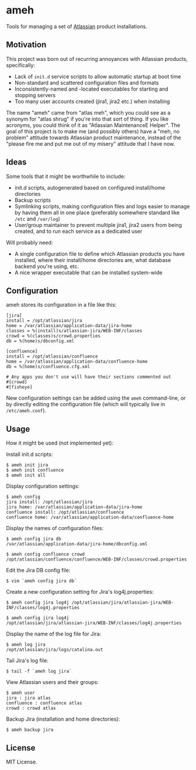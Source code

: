 ameh
====

Tools for managing a set of [Atlassian](http://www.atlassian.com) product installations.


Motivation
----------

This project was born out of recurring annoyances with Atlassian products, specifically:

- Lack of `init.d` service scripts to allow automatic startup at boot time
- Non-standard and scattered configuration files and formats
- Inconsistently-named and -located executables for starting and stopping servers
- Too many user accounts created (jira1, jira2 etc.) when installing

The name "ameh" came from "atlas meh", which you could see as a synonym for
"atlas shrug" if you're into that sort of thing. If you like acronyms, you
could think of it as "Atlassian MaintenanceE Helper". The goal of this project
is to make me (and possibly others) have a "meh, no problem" attitude towards
Atlassian product maintenance, instead of the "please fire me and put me out of
my misery" attitude that I have now.


Ideas
-----

Some tools that it might be worthwhile to include:

- init.d scripts, autogenerated based on configured install/home directories
- Backup scripts
- Symlinking scripts, making configuration files and logs easier to manage by
  having them all in one place (preferably somewhere standard like `/etc` and
  `/var/log`)
- User/group maintainer to prevent multiple jira1, jira2 users from being
  created, and to run each service as a dedicated user

Will probably need:

- A single configuration file to define which Atlassian products you have
  installed, where their install/home directories are, what database backend
  you're using, etc.
- A nice wrapper executable that can be installed system-wide


Configuration
-------------

ameh stores its configuration in a file like this:

    [jira]
    install = /opt/atlassian/jira
    home = /var/atlassian/application-data/jira-home
    classes = %(install)s/atlassian-jira/WEB-INF/classes
    crowd = %(classes)s/crowd.properties
    db = %(home)s/dbconfig.xml

    [confluence]
    install = /opt/atlassian/confluence
    home = /var/atlassian/application-data/confluence-home
    db = %(home)s/confluence.cfg.xml

    # Any apps you don't use will have their sections commented out
    #[crowd]
    #[fisheye]

New configuration settings can be added using the `ameh` command-line, or by
directly editing the configuration file (which will typically live in
`/etc/ameh.conf`).


Usage
-----

How it might be used (not implemented yet):

Install init.d scripts:

    $ ameh init jira
    $ ameh init confluence
    $ ameh init all

Display configuration settings:

    $ ameh config
    jira install: /opt/atlassian/jira
    jira home: /var/atlassian/application-data/jira-home
    confluence install: /opt/atlassian/confluence
    confluence home: /var/atlassian/application-data/confluence-home

Display the names of configuration files:

    $ ameh config jira db
    /var/atlassian/application-data/jira-home/dbconfig.xml

    $ ameh config confluence crowd
    /opt/atlassian/confluence/confluence/WEB-INF/classes/crowd.properties

Edit the Jira DB config file:

    $ vim `ameh config jira db`

Create a new configuration setting for Jira's log4j.properties:

    $ ameh config jira log4j /opt/atlassian/jira/atlassian-jira/WEB-INF/classes/log4j.properties

    $ ameh config jira log4j
    /opt/atlassian/jira/atlassian-jira/WEB-INF/classes/log4j.properties

Display the name of the log file for Jira:

    $ ameh log jira
    /opt/atlassian/jira/logs/catalina.out

Tail Jira's log file:

    $ tail -f `ameh log jira`

View Atlassian users and their groups:

    $ ameh user
    jira : jira atlas
    confluence : confluence atlas
    crowd : crowd atlas

Backup Jira (installation and home directories):

    $ ameh backup jira


License
-------

MIT License.

